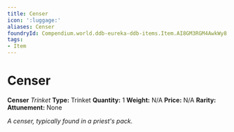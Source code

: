 ```yaml
---
title: Censer
icon: ':luggage:'
aliases: Censer
foundryId: Compendium.world.ddb-eureka-ddb-items.Item.AI8GM3RGM4AwkWy8
tags:
- Item
---
```


# Censer

**Censer**
_Trinket_
**Type:** Trinket
**Quantity:** 1
**Weight:** N/A
**Price:** N/A
**Rarity:** 
**Attunement:** None

*A censer, typically found in a priest's pack.*
